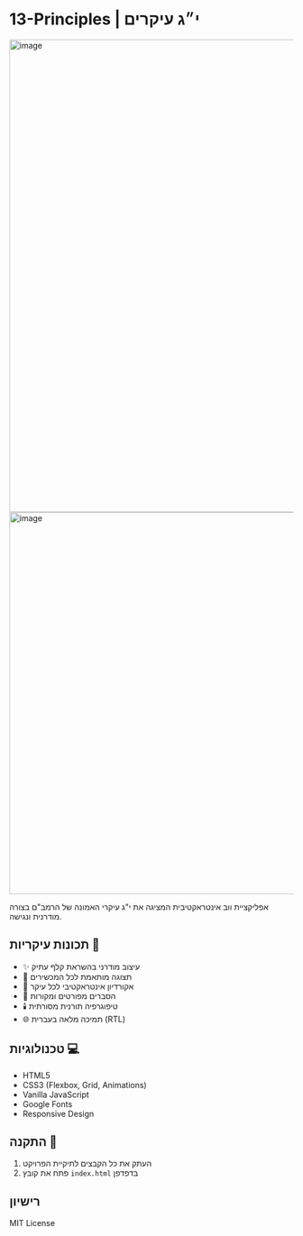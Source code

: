 # 13-Principles | י״ג עיקרים

<img width="839" alt="image" src="https://github.com/user-attachments/assets/9f4be63a-0b0c-44a4-aeb2-11a891e6c3aa">

<img width="678" alt="image" src="https://github.com/user-attachments/assets/468070c3-b541-4941-94eb-94328c794548">


אפליקציית ווב אינטראקטיבית המציגה את י"ג עיקרי האמונה של הרמב"ם בצורה מודרנית ונגישה.

## תכונות עיקריות 🌟

- ✨ עיצוב מודרני בהשראת קלף עתיק
- 📱 תצוגה מותאמת לכל המכשירים
- 🎯 אקורדיון אינטראקטיבי לכל עיקר
- 📖 הסברים מפורטים ומקורות
- 🕯️ טיפוגרפיה תורנית מסורתית
- 🌐 תמיכה מלאה בעברית (RTL)

## טכנולוגיות 💻

- HTML5
- CSS3 (Flexbox, Grid, Animations)
- Vanilla JavaScript
- Google Fonts
- Responsive Design

## התקנה 🚀

1. העתק את כל הקבצים לתיקיית הפרויקט
2. פתח את קובץ `index.html` בדפדפן

## רישיון

MIT License
